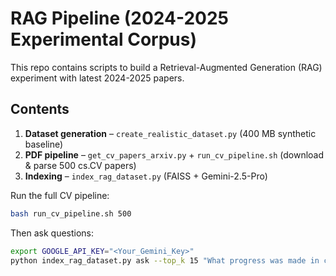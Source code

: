 # RAG Pipeline (2024-2025 Experimental Corpus)

This repo contains scripts to build a Retrieval-Augmented Generation (RAG) experiment with latest 2024-2025 papers.

## Contents
1. **Dataset generation** – `create_realistic_dataset.py` (400 MB synthetic baseline)
2. **PDF pipeline** – `get_cv_papers_arxiv.py` + `run_cv_pipeline.sh` (download & parse 500 cs.CV papers)
3. **Indexing** – `index_rag_dataset.py` (FAISS + Gemini-2.5-Pro)

Run the full CV pipeline:
```bash
bash run_cv_pipeline.sh 500
```
Then ask questions:
```bash
export GOOGLE_API_KEY="<Your_Gemini_Key>"
python index_rag_dataset.py ask --top_k 15 "What progress was made in computer vision in 2025?"
```
